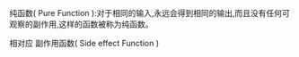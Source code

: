 纯函数( Pure Function ):对于相同的输入,永远会得到相同的输出,而且没有任何可观察的副作用,这样的函数被称为纯函数。

相对应
副作用函数( Side effect Function )